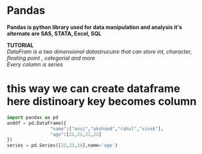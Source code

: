 # Pandas
**Pandas is python library used for data manipulation and analysis it's alternate are SAS, STATA, Excel, SQL**

**TUTORIAL**  
*DataFram is a two dimensional datastrucutre that can store int, character, floating point , categorial and more*   
*Every column is series*  


# this way we can create dataframe here distinoary key becomes column
```py
import pandas as pd
anddf = pd.DataFrame({
                "name":["anuj","akshand","rahul","vivek"],
                "age":[22,21,21,22]
})
series = pd.Series([22,23,24],name='age')
```
